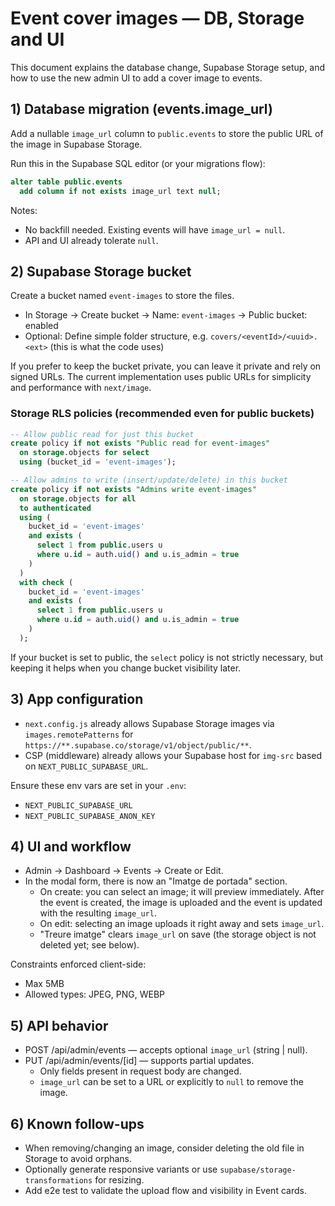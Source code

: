 # Event cover images — DB, Storage and UI

This document explains the database change, Supabase Storage setup, and how to use the new admin UI to add a cover image to events.

## 1) Database migration (events.image_url)

Add a nullable `image_url` column to `public.events` to store the public URL of the image in Supabase Storage.

Run this in the Supabase SQL editor (or your migrations flow):

```sql
alter table public.events
  add column if not exists image_url text null;
```

Notes:
- No backfill needed. Existing events will have `image_url = null`.
- API and UI already tolerate `null`.

## 2) Supabase Storage bucket

Create a bucket named `event-images` to store the files.

- In Storage → Create bucket → Name: `event-images` → Public bucket: enabled
- Optional: Define simple folder structure, e.g. `covers/<eventId>/<uuid>.<ext>` (this is what the code uses)

If you prefer to keep the bucket private, you can leave it private and rely on signed URLs. The current implementation uses public URLs for simplicity and performance with `next/image`.

### Storage RLS policies (recommended even for public buckets)

```sql
-- Allow public read for just this bucket
create policy if not exists "Public read for event-images"
  on storage.objects for select
  using (bucket_id = 'event-images');

-- Allow admins to write (insert/update/delete) in this bucket
create policy if not exists "Admins write event-images"
  on storage.objects for all
  to authenticated
  using (
    bucket_id = 'event-images'
    and exists (
      select 1 from public.users u
      where u.id = auth.uid() and u.is_admin = true
    )
  )
  with check (
    bucket_id = 'event-images'
    and exists (
      select 1 from public.users u
      where u.id = auth.uid() and u.is_admin = true
    )
  );
```

If your bucket is set to public, the `select` policy is not strictly necessary, but keeping it helps when you change bucket visibility later.

## 3) App configuration

- `next.config.js` already allows Supabase Storage images via `images.remotePatterns` for `https://**.supabase.co/storage/v1/object/public/**`.
- CSP (middleware) already allows your Supabase host for `img-src` based on `NEXT_PUBLIC_SUPABASE_URL`.

Ensure these env vars are set in your `.env`:

- `NEXT_PUBLIC_SUPABASE_URL`
- `NEXT_PUBLIC_SUPABASE_ANON_KEY`

## 4) UI and workflow

- Admin → Dashboard → Events → Create or Edit.
- In the modal form, there is now an "Imatge de portada" section.
  - On create: you can select an image; it will preview immediately. After the event is created, the image is uploaded and the event is updated with the resulting `image_url`.
  - On edit: selecting an image uploads it right away and sets `image_url`.
  - "Treure imatge" clears `image_url` on save (the storage object is not deleted yet; see below).

Constraints enforced client-side:
- Max 5MB
- Allowed types: JPEG, PNG, WEBP

## 5) API behavior

- POST /api/admin/events — accepts optional `image_url` (string | null).
- PUT /api/admin/events/[id] — supports partial updates.
  - Only fields present in request body are changed.
  - `image_url` can be set to a URL or explicitly to `null` to remove the image.

## 6) Known follow-ups

- When removing/changing an image, consider deleting the old file in Storage to avoid orphans.
- Optionally generate responsive variants or use `supabase/storage-transformations` for resizing.
- Add e2e test to validate the upload flow and visibility in Event cards.

